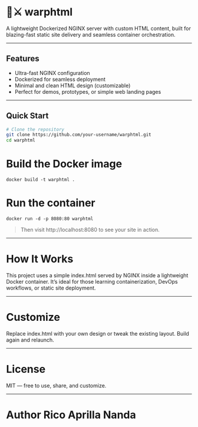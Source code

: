 # 🍃⚔️ warphtml
A lightweight Dockerized NGINX server with custom HTML content, built for blazing-fast static site delivery and seamless container orchestration.

---

## Features

- Ultra-fast NGINX configuration
- Dockerized for seamless deployment
- Minimal and clean HTML design (customizable)
- Perfect for demos, prototypes, or simple web landing pages

---

## Quick Start

```bash
# Clone the repository
git clone https://github.com/your-username/warphtml.git
cd warphtml
```

# Build the Docker image
```
docker build -t warphtml .
```

# Run the container
```
docker run -d -p 8080:80 warphtml
```

>Then visit http://localhost:8080 to see your site in action.

---

# How It Works
This project uses a simple index.html served by NGINX inside a lightweight Docker container. It’s ideal for those learning containerization, DevOps workflows, or static site deployment.

---

# Customize
Replace index.html with your own design or tweak the existing layout. Build again and relaunch.

---

# License
MIT — free to use, share, and customize.

---

# Author Rico Aprilla Nanda


